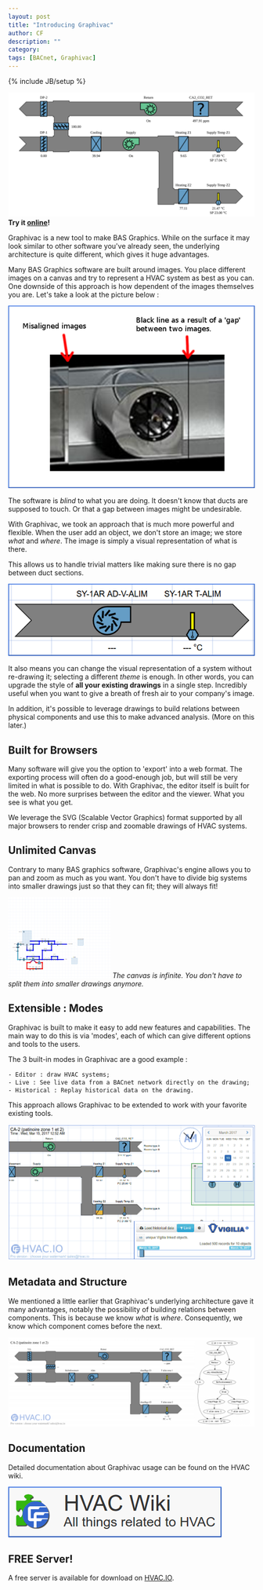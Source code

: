 ```yaml
---
layout: post
title: "Introducing Graphivac"
author: CF
description: ""
category: 
tags: [BACnet, Graphivac]
---
```

{% include JB/setup %}

![Graphivac Snapshot](/images/introducing-graphivac/graphivac-snapshot.svg "Graphivac Snapshot")
<b>Try it <a href="https://graphivac.hvac.io/#/o/public/p/P-cBZ5F9AJC3" target="_blank">online</a>!</b>


Graphivac is a new tool to make BAS Graphics. While on the surface it
may look similar to other software you've already seen, the underlying
architecture is quite different, which gives it huge advantages.

Many BAS Graphics software are built around images. You place
different images on a canvas and try to represent a HVAC system as
best as you can. One downside of this approach is how dependent of the
images themselves you are. Let's take a look at the picture below :

![Orcaview misaligned images](/images/introducing-graphivac/orcaview-misaligned.png "Orcaview misaligned images")

The software is *blind* to what you are doing. It doesn't know that
ducts are supposed to touch. Or that a gap between images might be
undesirable.

With Graphivac, we took an approach that is much more powerful and
flexible. When the user add an object, we don't store an image; we
store *what* and *where*. The image is simply a visual representation
of what is there.

This allows us to handle trivial matters like making sure there is no
gap between duct sections.

![Graphivac Simple Duct](/images/introducing-graphivac/graphivac-duct.png "Graphivac Simple Duct")

It also means you can change the visual representation of a system
without re-drawing it; selecting a different *theme* is enough. In
other words, you can upgrade the style of **all your existing
drawings** in a single step. Incredibly useful when you want to give a
breath of fresh air to your company's image.

In addition, it's possible to leverage drawings to build relations
between physical components and use this to make advanced analysis.
(More on this later.)


## Built for Browsers

Many software will give you the option to 'export' into a web format.
The exporting process will often do a good-enough job, but will still
be very limited in what is possible to do. With Graphivac, the editor
itself is built for the web. No more surprises between the editor and
the viewer. What you see is what you get.

We leverage the SVG (Scalable Vector Graphics) format supported by all
major browsers to render crisp and zoomable drawings of HVAC systems.

## Unlimited Canvas

Contrary to many BAS graphics software, Graphivac's engine allows you
to pan and zoom as much as you want. You don't have to divide big
systems into smaller drawings just so that they can fit; they will
always fit!

![Panning and zooming](/images/introducing-graphivac/pan-zoom.gif "Panning and zooming")
*The canvas is infinite. You don't have to split them into smaller drawings anymore.*


## Extensible : Modes

Graphivac is built to make it easy to add new features and
capabilities. The main way to do this is via 'modes', each of which
can give different options and tools to the users.

The 3 built-in modes in Graphivac are a good example :

	- Editor : draw HVAC systems;
	- Live : See live data from a BACnet network directly on the drawing;
	- Historical : Replay historical data on the drawing.
	
This approach allows Graphivac to be extended to work with your
favorite existing tools.

![Graphivac Historical Mode](/images/introducing-graphivac/historical-mode.gif "Graphivac Historical Mode")

## Metadata and Structure

We mentioned a little earlier that Graphivac's underlying architecture
gave it many advantages, notably the possibility of building relations
between components. This is because we know *what* is *where*.
Consequently, we know which component comes before the next.

![Generating Relations](/images/introducing-graphivac/graphivac-relations.png "Generating Relations")


## Documentation

Detailed documentation about Graphivac usage can be found on the HVAC wiki.

<div class='text-center'>
  <a href='https://wiki.hvac.io/doku.php?id=suppliers:hvac.io:graphivac'>
    <img src='/images/introducing-graphivac/hvac-wiki-logo.png'>
  </a>
</div>

## FREE Server!

A free server is available for download on [HVAC.IO](https://hvac.io/products/graphivac).
